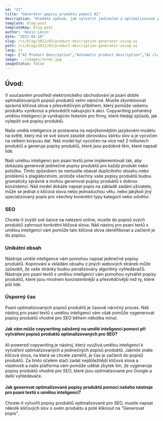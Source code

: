 ```yaml
---
id: "21"
title: "Generátor popisu produktu pomocí AI"
description: "Hledáte způsob, jak vytvořit jedinečné a optimalizované popisy produktů? Pokud ano, možná byste měli zvážit použití copywritingu s umělou inteligencí. Tento nástroj využívá umělou inteligenci k vytváření popisů produktů, které jsou přizpůsobeny vašim konkrétním klíčovým slovům."
template: blog-post
templateKey: blog-post
author: 'Kevin Levin'
date: "2022-03-18"
slug: /cs/blog/2022/03/product-description-generator-using-ai
path: /cs/blog/2022/03/product-description-generator-using-ai
lang: cs
tags: ["AI Product Description","Automatic product description","AI clothings Product description"]
image: ../images/terms.jpg
imageStatus: false
---
```

## Úvod:
V současném prostředí elektronického obchodování je psaní dobře optimalizovaných popisů produktů velmi náročné. Musíte zkombinovat správná klíčová slova s přesvědčivým příběhem, který pomůže vašemu produktu vyniknout a přesvědčit nakupující k akci. Copywriting poháněný umělou inteligencí je vynikajícím řešením pro firmy, které hledají způsob, jak vylepšit své popisy produktů.


Naše umělá inteligence je postavena na nejvýkonnějším jazykovém modelu na světě, který má ve své slovní zásobě obrovskou sbírku slov a je vycvičen na velkém korpusu dat. Náš model byl vycvičen na více než 2 milionech produktů a generuje popisy produktů, které jsou podobné těm, které napsali lidé.

Naši umělou inteligenci pro psaní textů jsme implementovali tak, aby dokázala generovat jedinečné popisy produktů pro každý produkt nebo položku. Tímto způsobem se nemusíte obávat duplicitního obsahu nebo problémů s plagiátorstvím, protože všechny vaše popisy produktů budou gramaticky správné a mohou generovat popisy produktů s dobrou konzistencí. Náš model dokáže napsat popis na základě zadání uživatele, může se jednat o klíčová slova nebo jednoduchou větu. nebo jakýkoli jiný specializovaný popis pro všechny konkrétní typy kategorií nebo odvětví.

### SEO
Chcete-li zvýšit své šance na nalezení online, musíte do popisů svých produktů zahrnout konkrétní klíčová slova. Náš nástroj pro psaní textů s umělou inteligencí vám pomůže tato klíčová slova identifikovat a začlenit je do popisu.

### Unikátní obsah
Nástroje umělé inteligence vám pomohou napsat jedinečné popisy produktů. Kopírování a vkládání obsahu z jiných webových stránek může způsobit, že vaše stránky budou penalizovány algoritmy vyhledávačů. Nástroje pro psaní textů s umělou inteligencí vám pomohou vytvářet popisy produktů, které jsou mnohem konzistentnější a přesvědčivější než ty, které píší lidé.

### Úsporný čas
Psaní optimalizovaných popisů produktů je časově náročný proces. Náš nástroj pro psaní textů s umělou inteligencí vám však pomůže vygenerovat popisy produktů vhodné pro SEO během několika minut.

#### Jak vám může copywriting založený na umělé inteligenci pomoci při vytváření popisů produktů optimalizovaných pro SEO?
AI-powered copywriting je nástroj, který využívá umělou inteligenci k vytváření optimalizovaných a jedinečných popisů produktů. Jakmile znáte klíčová slova, na která se chcete zaměřit, je čas je začlenit do popisů produktů. Za tímto účelem stačí zadat nejdůležitější klíčová slova a vlastnosti a naše platforma vám pomůže udělat zbytek tím, že vygeneruje popisy produktů vhodné pro SEO, které jsou optimalizované pro Google a další vyhledávače.

#### Jak generovat optimalizované popisy produktů pomocí našeho nástroje pro psaní textů s umělou inteligencí?
Chcete-li vytvořit popisy produktů optimalizované pro SEO, musíte napsat několik klíčových slov o svém produktu a poté kliknout na "Generovat popis".



